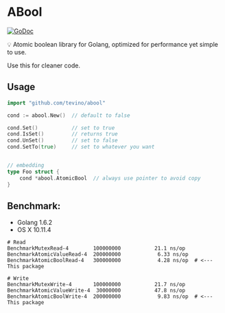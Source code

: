 # ABool
[![GoDoc](https://godoc.org/github.com/tevino/abool?status.svg)](https://godoc.org/github.com/tevino/abool)

:bulb: Atomic boolean library for Golang, optimized for performance yet simple to use.

Use this for cleaner code.

## Usage

```go
import "github.com/tevino/abool"

cond := abool.New()  // default to false

cond.Set()           // set to true
cond.IsSet()         // returns true
cond.UnSet()         // set to false
cond.SetTo(true)     // set to whatever you want


// embedding
type Foo struct {
    cond *abool.AtomicBool  // always use pointer to avoid copy
}
```

## Benchmark:

- Golang 1.6.2
- OS X 10.11.4

```shell
# Read
BenchmarkMutexRead-4       	100000000	        21.1 ns/op
BenchmarkAtomicValueRead-4 	200000000	         6.33 ns/op
BenchmarkAtomicBoolRead-4  	300000000	         4.28 ns/op  # <--- This package

# Write
BenchmarkMutexWrite-4      	100000000	        21.7 ns/op
BenchmarkAtomicValueWrite-4	 30000000	        47.8 ns/op
BenchmarkAtomicBoolWrite-4 	200000000	         9.83 ns/op  # <--- This package
```

